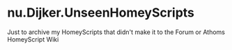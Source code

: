 # nu.Dijker.UnseenHomeyScripts
Just to archive my HomeyScripts that didn't make it to the Forum or Athoms HomeyScript Wiki
